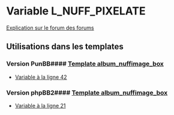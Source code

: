 # Variable L_NUFF_PIXELATE
[Explication sur le forum des forums](http://forum.forumactif.com/t294113-listing-des-variables#L_NUFF_PIXELATE)
## Utilisations dans les templates
### Version PunBB#### [Template album_nuffimage_box](punbb/album_nuffimage_box.md)
* [Variable à la ligne 42](../punbb/album_nuffimage_box.tpl#L42)
### Version phpBB2#### [Template album_nuffimage_box](subsilver/album_nuffimage_box.md)
* [Variable à la ligne 21](../subsilver/album_nuffimage_box.tpl#L21)